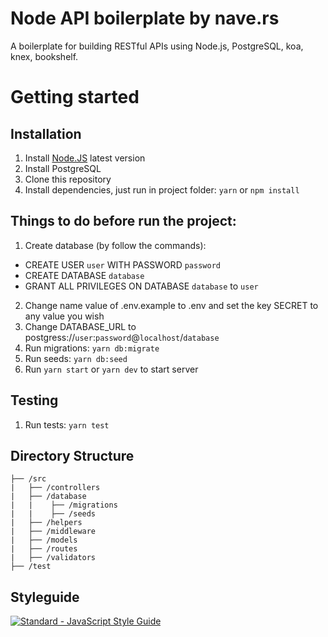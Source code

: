 # Node API boilerplate by nave.rs
A boilerplate for building RESTful APIs using Node.js, PostgreSQL, koa, knex, bookshelf. 

# Getting started

## Installation

1. Install [Node.JS](https://nodejs.org/en/download/package-manager/) latest version
2. Install PostgreSQL
2. Clone this repository
3. Install dependencies, just run in project folder: `yarn` or `npm install`

## Things to do before run the project:

1. Create database (by follow the commands):
  - CREATE USER `user` WITH PASSWORD `password`
  - CREATE DATABASE `database`
  - GRANT ALL PRIVILEGES ON DATABASE `database` to `user`
2. Change name value of .env.example to .env and set the key SECRET to any value you wish
3. Change DATABASE_URL to postgress://`user`:`password`@`localhost`/`database`
4. Run migrations: `yarn db:migrate`
5. Run seeds: `yarn db:seed`
6. Run `yarn start` or `yarn dev` to start server

## Testing

1. Run tests: `yarn test`

## Directory Structure

```
├── /src
|   ├── /controllers
|   ├── /database
|   |    ├── /migrations
|   |    ├── /seeds
|   ├── /helpers
|   ├── /middleware
|   ├── /models
|   ├── /routes
|   ├── /validators
├── /test
```

## Styleguide

[![Standard - JavaScript Style Guide](https://cdn.rawgit.com/feross/standard/master/badge.svg)](https://github.com/feross/standard)
